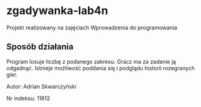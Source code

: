 # zgadywanka-lab4n

Projekt realizowany na zajęciach Wprowadzenia do programowania

## Sposób działania

Program losuje liczbę z podanego zakresu. Gracz ma za zadanie ją odgadnąć. Istnieje możliwość poddania się i podglądu historii rozegranych gier.

Autor: Adrian Skwarczyński

Nr indeksu: 11812
